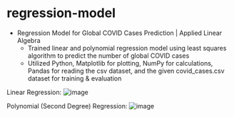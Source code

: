 # regression-model

* Regression Model for Global COVID Cases Prediction | Applied Linear Algebra
  * Trained linear and polynomial regression model using least squares algorithm to predict the number of global COVID cases
  * Utilized Python, Matplotlib for plotting, NumPy for calculations, Pandas for reading the csv dataset, and the given covid_cases.csv dataset for training & evaluation 

Linear Regression:
![image](https://github.com/amirbelbasi/regression-model/assets/58425120/9ceb9390-f8d6-42a5-90c4-523a0f875d1d)

Polynomial (Second Degree) Regression:
![image](https://github.com/amirbelbasi/regression-model/assets/58425120/25736b7f-6da3-4db7-9021-33df322aec81)
